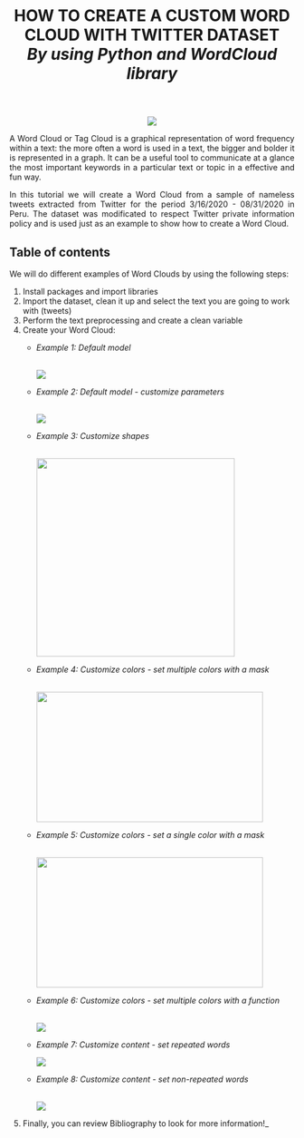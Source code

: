 # <p align="center"> HOW TO CREATE A CUSTOM WORD CLOUD WITH TWITTER DATASET<br/>  <em>By using Python and WordCloud library </em> </p>
<br/>
<p align="center";font-size:20pt>
  <img  src="https://user-images.githubusercontent.com/57914884/173212958-c59612a0-7f3d-4a61-a4b7-0ea88627d162.png">
</p>

<p style="text-align:justify"> A Word Cloud  or Tag Cloud is a graphical representation of word frequency within a text: the more often a word is used in a text, the bigger and bolder it is represented in a graph. It can be a useful tool to communicate at a glance the most important keywords in a particular text or topic in a effective and fun way. </p>

<p style="text-align:justify"> In this tutorial we will create a Word Cloud from a sample of nameless tweets extracted from Twitter for the period 3/16/2020 - 08/31/2020 in Peru. The dataset was modificated to respect Twitter private information policy and is used just as an example to show how to create a Word Cloud.  </p>

## Table of contents

We will do different examples of Word Clouds by using the following steps:

<ol>
  <li>Install packages and import libraries </li>
  <li>Import the dataset, clean it up and select the text you are going to work with (tweets) </li>
  <li>Perform the text preprocessing and create a clean variable </li>
  <li>Create your Word Cloud:
    <p>  </p>  
      <ul> 
        <em>
          <li> Example 1: Default model </li>  
          <br/>
              <p align="left";font-size:20pt>
              <img  src="https://user-images.githubusercontent.com/57914884/173214584-38251b13-c769-4576-bb29-b252df7c67aa.png">
              </p>
          <li> Example 2: Default model - customize parameters </li>
          <br/>
               <p align="left";font-size:20pt>
              <img  src="https://user-images.githubusercontent.com/57914884/173257072-7d433ae6-baa6-40d8-b8b4-62d7d1432905.png">
              </p>
          <li> Example 3: Customize shapes </li>
          <br/>
               <p align="left";font-size:20pt>
              <img  src="https://user-images.githubusercontent.com/57914884/173261971-3c7e7482-894f-488a-afa2-0ba695ec8958.png" width="350" height="350">
              </p>          
          <li> Example 4: Customize colors - set multiple colors with a mask </li>
          <br/>
              <p align="left";font-size:20pt>
              <img  src="https://user-images.githubusercontent.com/57914884/173262041-1b85e553-53d8-4461-8930-120ba14bcdbd.png" width="400" height="230" > 
              </p>   
          <li> Example 5: Customize colors - set a single color with a mask </li>
          <br/>
              <p align="left";font-size:20pt>
              <img  src="https://user-images.githubusercontent.com/57914884/173262146-7b1dedde-cbd7-48a6-9ac9-fae865d41224.png" width="400" height="230">
              </p>
          <li> Example 6: Customize colors - set multiple colors with a function</li>
          <br/>
               <p align="left";font-size:20pt>
              <img  src="https://user-images.githubusercontent.com/57914884/173262186-2043b2c8-0d3e-4618-b62b-2d3101ab0399.png">
              </p>  
          <li> Example 7: Customize content - set repeated words</li>
               <p align="left";font-size:20pt>
              <img  src="https://user-images.githubusercontent.com/57914884/173262214-cb818699-0f78-4a54-b210-c5332496738b.png">
              </p>  
          <li> Example 8: Customize content - set non-repeated words </li>
          <br/>
               <p align="left";font-size:20pt>
              <img  src="https://user-images.githubusercontent.com/57914884/173262225-d305c8a9-24e6-4b4a-8f3c-2365707c2c73.png">
              </p>          
       </em>     
      </ul>
  </li>
  <p>  </p>     
  <li>Finally, you can review Bibliography to look for more information!_ </li>   
</ol>
